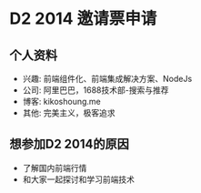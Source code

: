 # D2 2014 邀请票申请

## 个人资料
- 兴趣: 前端组件化、前端集成解决方案、NodeJs
- 公司: 阿里巴巴，1688技术部-搜索与推荐
- 博客: kikoshoung.me
- 其他: 完美主义，极客追求

## 想参加D2 2014的原因
- 了解国内前端行情
- 和大家一起探讨和学习前端技术